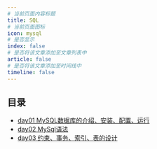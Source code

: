 ```yaml
---
# 当前页面内容标题
title: SQL
# 当前页面图标
icon: mysql
# 是否显示
index: false
# 是否将该文章添加至文章列表中
article: false
# 是否将该文章添加至时间线中
timeline: false
---
```


## 目录
-   [day01 MySQL数据库的介绍、安装、配置、运行](day01%20MySQL数据库的介绍、安装、配置、运行.md)
-   [day02 MySql语法](day02%20MySql语法.md)
-   [day03 约束、事务、索引、表的设计](day03%20约束、事务、索引、表的设计.md)